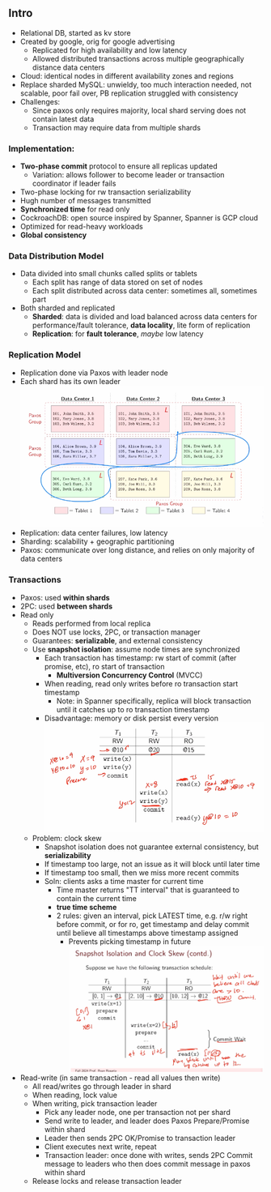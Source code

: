 ## Intro
- Relational DB, started as kv store
- Created by google, orig for google advertising
	- Replicated for high availability and low latency
	- Allowed distributed transactions across multiple geographically distance data centers
- Cloud: identical nodes in different availability zones and regions
- Replace sharded MySQL: unwieldy, too much interaction needed, not scalable, poor fail over, PB replication struggled with consistency
- Challenges:
	- Since paxos only requires majority, local shard serving does not contain latest data
	- Transaction may require data from multiple shards
### Implementation:
- **Two-phase commit** protocol to ensure all replicas updated
	- Variation: allows follower to become leader or transaction coordinator if leader fails
- Two-phase locking for rw transaction serializability
- Hugh number of messages transmitted
- **Synchronized time** for read only
- CockroachDB: open source inspired by Spanner, Spanner is GCP cloud
- Optimized for read-heavy workloads
- **Global consistency**
### Data Distribution Model
- Data divided into small chunks called splits or tablets
	- Each split has range of data stored on set of nodes
	- Each split distributed across data center: sometimes all, sometimes part
- Both sharded and replicated
	- **Sharded**: data is divided and load balanced across data centers for performance/fault tolerance, **data locality**, lite form of replication
	- **Replication**: for **fault tolerance**, *maybe* low latency
### Replication Model
- Replication done via Paxos with leader node
- Each shard has its own leader
![Screenshot 2024-11-27 at 1.25.07 PM.png](../../_resources/Screenshot%202024-11-27%20at%201.25.07%20PM.png)
- Replication: data center failures, low latency
- Sharding: scalability + geographic partitioning
- Paxos: communicate over long distance, and relies on only majority of data centers
### Transactions
- Paxos: used **within shards**
- 2PC: used **between shards**
- Read only
	- Reads performed from local replica
	- Does NOT use locks, 2PC, or transaction manager
	- Guarantees: **serializable**, and external consistency
	- Use **snapshot isolation**: assume node times are synchronized
		- Each transaction has timestamp: rw start of commit (after promise, etc), ro start of transaction
			- **Multiversion Concurrency Control** (MVCC)
		- When reading, read only writes before ro transaction start timestamp
			- Note: in Spanner specifically, replica will block transaction until it catches up to ro transaction timestamp
		- Disadvantage: memory or disk persist every version
![Screenshot 2024-11-27 at 1.39.47 PM.png](../../_resources/Screenshot%202024-11-27%20at%201.39.47%20PM.png)
	- Problem: clock skew
		- Snapshot isolation does not guarantee external consistency, but **serializability**
		- If timestamp too large, not an issue as it will block until later time
		- If timestamp too small, then we miss more recent commits
		- Soln: clients asks a time master for current time
			- Time master returns "TT interval" that is guaranteed to contain the current time
			- **true time scheme**
			- 2 rules: given an interval, pick LATEST time, e.g. r/w right before commit, or for ro, get timestamp and delay commit until believe all timestamps above timestamp assigned
				- Prevents picking timestamp in future
![Screenshot 2024-11-27 at 1.50.14 PM.png](../../_resources/Screenshot%202024-11-27%20at%201.50.14%20PM.png)	
- Read-write (in same transaction - read all values then write)
	- All read/writes go through leader in shard
	- When reading, lock value
	- When writing, pick transaction leader
		- Pick any leader node, one per transaction not per shard
		- Send write to leader, and leader does Paxos Prepare/Promise within shard
		- Leader then sends 2PC OK/Promise to transaction leader
		- Client executes next write, repeat
		- Transaction leader: once done with writes, sends 2PC Commit message to leaders who then does commit message in paxos within shard
	- Release locks and release transaction leader
